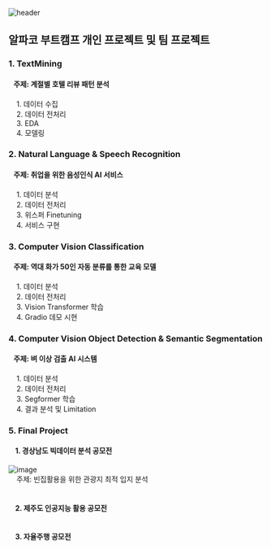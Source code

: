 ![header](https://capsule-render.vercel.app/api?type=waving&text=Alpaco%20Bootcamp!&color=0001fe&fontColor=000000&animation=blinking)

## 알파코 부트캠프 개인 프로젝트 및 팀 프로젝트

### 1. TextMining
   #### &nbsp;&nbsp;&nbsp;주제: 계절별 호텔 리뷰 패턴 분석
   &nbsp;&nbsp;&nbsp; 1. 데이터 수집
   <br />&nbsp;&nbsp;&nbsp; 2. 데이터 전처리
   <br />&nbsp;&nbsp;&nbsp; 3. EDA
   <br />&nbsp;&nbsp;&nbsp; 4. 모델링

### 2. Natural Language & Speech Recognition
   #### &nbsp;&nbsp;&nbsp;주제: 취업을 위한 음성인식 AI 서비스
&nbsp;&nbsp;&nbsp; 1. 데이터 분석
<br />&nbsp;&nbsp;&nbsp; 2. 데이터 전처리
<br />&nbsp;&nbsp;&nbsp; 3. 위스퍼 Finetuning
<br />&nbsp;&nbsp;&nbsp; 4. 서비스 구현
### 3. Computer Vision Classification
   #### &nbsp;&nbsp;&nbsp;주제: 역대 화가 50인 자동 분류를 통한 교육 모델
   &nbsp;&nbsp;&nbsp; 1. 데이터 분석
  <br />&nbsp;&nbsp;&nbsp; 2. 데이터 전처리
  <br />&nbsp;&nbsp;&nbsp; 3. Vision Transformer 학습
  <br />&nbsp;&nbsp;&nbsp; 4. Gradio 데모 시현
     
### 4. Computer Vision Object Detection & Semantic Segmentation
   #### &nbsp;&nbsp;&nbsp;주제: 벼 이상 검출 AI 시스템
   &nbsp;&nbsp;&nbsp; 1. 데이터 분석
   <br />&nbsp;&nbsp;&nbsp; 2. 데이터 전처리
   <br />&nbsp;&nbsp;&nbsp; 3. Segformer 학습
   <br />&nbsp;&nbsp;&nbsp; 4. 결과 분석 및 Limitation
   
### 5. Final Project
   #### &nbsp;&nbsp;&nbsp; 1. 경상남도 빅데이터 분석 공모전
   ![image](https://github.com/user-attachments/assets/6c56056f-4c25-46a8-8813-d7791e4392ac)
   <br />&nbsp;&nbsp;&nbsp; 주제: 빈집활용을 위한 관광지 최적 입지 분석
   #### <br />&nbsp;&nbsp;&nbsp; 2. 제주도 인공지능 활용 공모전
   #### <br />&nbsp;&nbsp;&nbsp; 3. 자율주행 공모전
